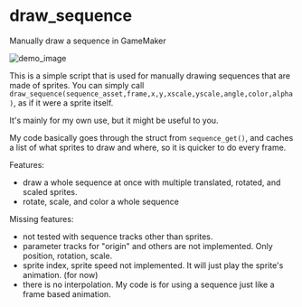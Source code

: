 # draw_sequence
Manually draw a sequence in GameMaker

![demo_image](https://github.com/user-attachments/assets/0c8d7008-f2ba-43f5-816f-46991a2664b5)



This is a simple script that is used for manually drawing sequences that are made of sprites. You can simply call `draw_sequence(sequence_asset,frame,x,y,xscale,yscale,angle,color,alpha)`, as if it were a sprite itself.

It's mainly for my own use, but it might be useful to you.

My code basically goes through the struct from `sequence_get()`, and caches a list of what sprites to draw and where, so it is quicker to do every frame.


Features:

- draw a whole sequence at once with multiple translated, rotated, and scaled sprites.
- rotate, scale, and color a whole sequence

Missing features:
- not tested with sequence tracks other than sprites.
- parameter tracks for "origin" and others are not implemented. Only position, rotation, scale.
- sprite index, sprite speed not implemented. It will just play the sprite's animation. (for now)
- there is no interpolation. My code is for using a sequence just like a frame based animation.


